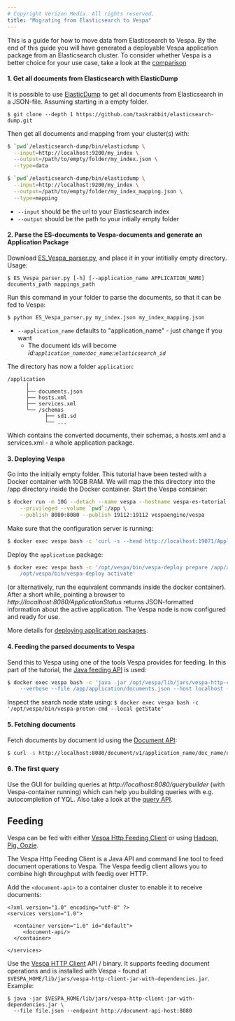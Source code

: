 ```yaml
---
# Copyright Verizon Media. All rights reserved.
title: "Migrating from Elasticsearch to Vespa"
---
```


This is a guide for how to move data from Elasticsearch to Vespa.
By the end of this guide you will have generated a deployable Vespa application package
from an Elasticsearch cluster.
To consider whether Vespa is a better choice for your use case,
take a look at the [comparison](elastic-search-comparison.html)



#### 1. Get all documents from Elasticsearch with ElasticDump
It is possible to use [ElasticDump](https://github.com/taskrabbit/elasticsearch-dump)
to get all documents from Elasticsearch in a JSON-file. Assuming starting in a empty folder.

```
$ git clone --depth 1 https://github.com/taskrabbit/elasticsearch-dump.git
```
 
Then get all documents and mapping from your cluster(s) with:

```bash
$ `pwd`/elasticsearch-dump/bin/elasticdump \
  --input=http://localhost:9200/my_index \
  --output=/path/to/empty/folder/my_index.json \
  --type=data

$ `pwd`/elasticsearch-dump/bin/elasticdump \
  --input=http://localhost:9200/my_index \
  --output=/path/to/empty/folder/my_index_mapping.json \
  --type=mapping
``` 

 * `--input` should be the url to your Elasticsearch index
 * `--output` should be the path to your intially empty folder



#### 2. Parse the ES-documents to Vespa-documents and generate an Application Package
Download [ES_Vespa_parser.py](https://github.com/vespa-engine/vespa/tree/master/config-model/src/main/python),
and place it in your intitially empty directory. Usage:

 ```
$ ES_Vespa_parser.py [-h] [--application_name APPLICATION_NAME] documents_path mappings_path
 ```

Run this command in your folder to parse the documents, so that it can be fed to Vespa:

```
$ python ES_Vespa_parser.py my_index.json my_index_mapping.json
```

* `--application_name` defaults to "application_name" - just change if you want
  * The document ids will become *id:`application_name`:`doc_name`::`elasticsearch_id`*

The directory has now a folder `application`:

```
/application
      │     
      ├── documents.json
      ├── hosts.xml
      ├── services.xml
      └── /schemas
            ├── sd1.sd
            └── ... 
```
Which contains the converted documents, their schemas, a hosts.xml and a services.xml -
a whole application package.



#### 3. Deploying Vespa
Go into the initially empty folder. This tutorial have been tested with a Docker container with 10GB RAM.
We will map the this directory into the /app directory inside the Docker container.
Start the Vespa container:
 
```bash
$ docker run -m 10G --detach --name vespa --hostname vespa-es-tutorial \
    --privileged --volume `pwd`:/app \
    --publish 8080:8080 --publish 19112:19112 vespaengine/vespa
```

Make sure that the configuration server is running:

```bash
$ docker exec vespa bash -c 'curl -s --head http://localhost:19071/ApplicationStatus'
```

Deploy the `application` package:

```bash
$ docker exec vespa bash -c '/opt/vespa/bin/vespa-deploy prepare /app/application && \
    /opt/vespa/bin/vespa-deploy activate'
``` 

(or alternatively, run the equivalent commands inside the docker container).
After a short while, pointing a browser to _http://localhost:8080/ApplicationStatus_
returns JSON-formatted information about the active application.
The Vespa node is now configured and ready for use.

More details for
[deploying application packages](https://docs.vespa.ai/documentation/cloudconfig/application-packages.html#deploy).



#### 4. Feeding the parsed documents to Vespa
Send this to Vespa using one of the tools Vespa provides for feeding.
In this part of the tutorial, the [Java feeding API](https://docs.vespa.ai/documentation/vespa-http-client.html) is used:

```bash
$ docker exec vespa bash -c 'java -jar /opt/vespa/lib/jars/vespa-http-client-jar-with-dependencies.jar \
    --verbose --file /app/application/documents.json --host localhost --port 8080'
```

Inspect the search node state using:
`$ docker exec vespa bash -c '/opt/vespa/bin/vespa-proton-cmd --local getState'`



#### 5. Fetching documents
Fetch documents by document id using the [Document API](https://docs.vespa.ai/documentation/document-api-guide.html):

```bash
$ curl -s http://localhost:8080/document/v1/application_name/doc_name/docid/elasticsearch_id
```



#### 6. The first query
Use the GUI for building queries at _http://localhost:8080/querybuilder_
(with Vespa-container running) which can help you building queries with e.g. autocompletion of YQL.
Also take a look at the [query API](https://docs.vespa.ai/documentation/query-api.html).



## Feeding
Vespa can be fed with either [Vespa Http Feeding Client](https://docs.vespa.ai/documentation/vespa-http-client.html)
or using [Hadoop, Pig, Oozie](https://docs.vespa.ai/documentation/feed-using-hadoop-pig-oozie.html).

The Vespa Http Feeding Client is a Java API and command line tool to feed document operations to Vespa.
The Vespa feedig client allows you to combine high throughput with feedig over HTTP.

Add the `<document-api>` to a container cluster to enable it to receive documents:

```
<?xml version="1.0" encoding="utf-8" ?>
<services version="1.0">

  <container version="1.0" id="default">
     <document-api/>
  </container>

</services>
```

Use the [Vespa HTTP Client](https://docs.vespa.ai/documentation/vespa-http-client.html) API / binary.
It supports feeding document operations and is installed with Vespa -
found at `$VESPA_HOME/lib/jars/vespa-http-client-jar-with-dependencies.jar`. Example: 

```
$ java -jar $VESPA_HOME/lib/jars/vespa-http-client-jar-with-dependencies.jar \
  --file file.json --endpoint http://document-api-host:8080
```

